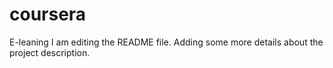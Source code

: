# coursera
E-leaning
I am editing the README file. Adding some more details about the project description.
